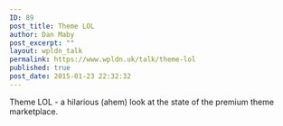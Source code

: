 ```yaml
---
ID: 89
post_title: Theme LOL
author: Dan Maby
post_excerpt: ""
layout: wpldn_talk
permalink: https://www.wpldn.uk/talk/theme-lol
published: true
post_date: 2015-01-23 22:32:32
---
```

Theme LOL - a hilarious (ahem) look at the state of the premium theme marketplace.